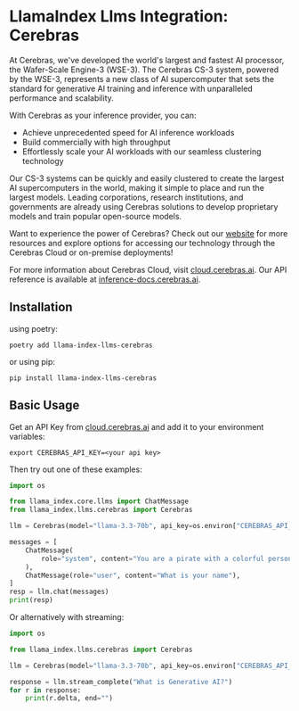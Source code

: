 # LlamaIndex Llms Integration: Cerebras

At Cerebras, we've developed the world's largest and fastest AI processor, the Wafer-Scale Engine-3 (WSE-3). The Cerebras CS-3 system, powered by the WSE-3, represents a new class of AI supercomputer that sets the standard for generative AI training and inference with unparalleled performance and scalability.

With Cerebras as your inference provider, you can:

- Achieve unprecedented speed for AI inference workloads
- Build commercially with high throughput
- Effortlessly scale your AI workloads with our seamless clustering technology

Our CS-3 systems can be quickly and easily clustered to create the largest AI supercomputers in the world, making it simple to place and run the largest models. Leading corporations, research institutions, and governments are already using Cerebras solutions to develop proprietary models and train popular open-source models.

Want to experience the power of Cerebras? Check out our [website](https://cerebras.net) for more resources and explore options for accessing our technology through the Cerebras Cloud or on-premise deployments!

For more information about Cerebras Cloud, visit [cloud.cerebras.ai](https://cloud.cerebras.ai/). Our API reference is available at [inference-docs.cerebras.ai](https://inference-docs.cerebras.ai/).

## Installation

using poetry:

```shell
poetry add llama-index-llms-cerebras
```

or using pip:

```shell
pip install llama-index-llms-cerebras
```

## Basic Usage

Get an API Key from [cloud.cerebras.ai](https://cloud.cerebras.ai/) and add it to your environment variables:

```
export CEREBRAS_API_KEY=<your api key>
```

Then try out one of these examples:

```python
import os

from llama_index.core.llms import ChatMessage
from llama_index.llms.cerebras import Cerebras

llm = Cerebras(model="llama-3.3-70b", api_key=os.environ["CEREBRAS_API_KEY"])

messages = [
    ChatMessage(
        role="system", content="You are a pirate with a colorful personality"
    ),
    ChatMessage(role="user", content="What is your name"),
]
resp = llm.chat(messages)
print(resp)
```

Or alternatively with streaming:

```python
import os

from llama_index.llms.cerebras import Cerebras

llm = Cerebras(model="llama-3.3-70b", api_key=os.environ["CEREBRAS_API_KEY"])

response = llm.stream_complete("What is Generative AI?")
for r in response:
    print(r.delta, end="")
```
